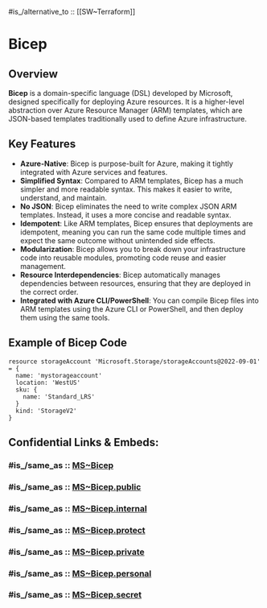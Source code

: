 
#is_/alternative_to :: [[SW~Terraform]]  

# Bicep

## Overview

**Bicep** is a domain-specific language (DSL) developed by Microsoft, 
designed specifically for deploying Azure resources. 
It is a higher-level abstraction over Azure Resource Manager (ARM) templates, 
which are JSON-based templates traditionally used to define Azure infrastructure.

## Key Features

- **Azure-Native**: Bicep is purpose-built for Azure, making it tightly integrated with Azure services and features.
- **Simplified Syntax**: Compared to ARM templates, Bicep has a much simpler and more readable syntax. This makes it easier to write, understand, and maintain.
- **No JSON**: Bicep eliminates the need to write complex JSON ARM templates. Instead, it uses a more concise and readable syntax.
- **Idempotent**: Like ARM templates, Bicep ensures that deployments are idempotent, meaning you can run the same code multiple times and expect the same outcome without unintended side effects.
- **Modularization**: Bicep allows you to break down your infrastructure code into reusable modules, promoting code reuse and easier management.
- **Resource Interdependencies**: Bicep automatically manages dependencies between resources, ensuring that they are deployed in the correct order.
- **Integrated with Azure CLI/PowerShell**: You can compile Bicep files into ARM templates using the Azure CLI or PowerShell, and then deploy them using the same tools.

## Example of Bicep Code 

```bicep
resource storageAccount 'Microsoft.Storage/storageAccounts@2022-09-01' = {
  name: 'mystorageaccount'
  location: 'WestUS'
  sku: {
    name: 'Standard_LRS'
  }
  kind: 'StorageV2'
}
```


## Confidential Links & Embeds: 

### #is_/same_as :: [MS~Bicep](MS~Bicep.md) 

### #is_/same_as :: [MS~Bicep.public](/_public/Society/Economics/Business/Business-Entity/IT~Company/MS~Bicep.public.md) 

### #is_/same_as :: [MS~Bicep.internal](/_internal/Society/Economics/Business/Business-Entity/IT~Company/MS~Bicep.internal.md) 

### #is_/same_as :: [MS~Bicep.protect](/_protect/Society/Economics/Business/Business-Entity/IT~Company/MS~Bicep.protect.md) 

### #is_/same_as :: [MS~Bicep.private](/_private/Society/Economics/Business/Business-Entity/IT~Company/MS~Bicep.private.md) 

### #is_/same_as :: [MS~Bicep.personal](/_personal/Society/Economics/Business/Business-Entity/IT~Company/MS~Bicep.personal.md) 

### #is_/same_as :: [MS~Bicep.secret](/_secret/Society/Economics/Business/Business-Entity/IT~Company/MS~Bicep.secret.md)

